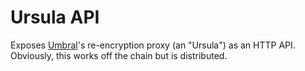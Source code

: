 # Ursula API

Exposes [Umbral](https://github.com/nucypher/pyUmbral)'s re-encryption proxy (an "Ursula") as an HTTP API. Obviously, this works off the chain but is distributed.
